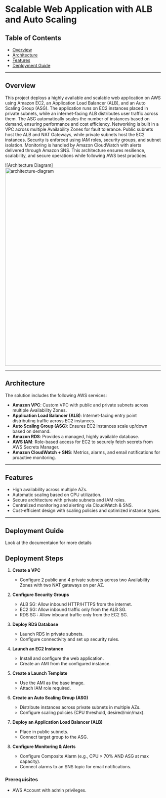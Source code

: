 # Scalable Web Application with ALB and Auto Scaling

## Table of Contents
- [Overview](#overview)
- [Architecture](#architecture)
- [Features](#features)
- [Deployment Guide](#deployment-guide)

---

## Overview
This project deploys a highly available and scalable web application on AWS using Amazon EC2, an Application Load Balancer (ALB), and an Auto Scaling Group (ASG). The application runs on EC2 instances placed in private subnets, while an internet-facing ALB distributes user traffic across them. The ASG automatically scales the number of instances based on demand, ensuring performance and cost efficiency.
Networking is built in a VPC across multiple Availability Zones for fault tolerance. Public subnets host the ALB and NAT Gateways, while private subnets host the EC2 instances. Security is enforced using IAM roles, security groups, and subnet isolation. Monitoring is handled by Amazon CloudWatch with alerts delivered through Amazon SNS.
This architecture ensures resilience, scalability, and secure operations while following AWS best practices.
 

![Architecture Diagram]<img width="1156" height="640" alt="architecture-diagram" src="https://github.com/user-attachments/assets/43130c79-a68e-4f80-a6b8-97bf10e91ad8" />


---

## Architecture
The solution includes the following AWS services:

- **Amazon VPC**: Custom VPC with public and private subnets across multiple Availability Zones.  
- **Application Load Balancer (ALB)**: Internet-facing entry point distributing traffic across EC2 instances.  
- **Auto Scaling Group (ASG)**: Ensures EC2 instances scale up/down based on demand.  
- **Amazon RDS**: Provides a managed, highly available database.  
- **AWS IAM**: Role-based access for EC2 to securely fetch secrets from AWS Secrets Manager.  
- **Amazon CloudWatch + SNS**: Metrics, alarms, and email notifications for proactive monitoring.  

---

## Features
- High availability across multiple AZs.  
- Automatic scaling based on CPU utilization.  
- Secure architecture with private subnets and IAM roles.  
- Centralized monitoring and alerting via CloudWatch & SNS.  
- Cost-efficient design with scaling policies and optimized instance types.  

---

## Deployment Guide
Look at the documentaion for more details
## Deployment Steps

1. **Create a VPC**  
   - Configure 2 public and 4 private subnets across two Availability Zones with two NAT gateways on per AZ.  

2. **Configure Security Groups**  
   - ALB SG: Allow inbound HTTP/HTTPS from the internet.  
   - EC2 SG: Allow inbound traffic only from the ALB SG.  
   - RDS SG : Allow inbound traffic only from the EC2 SG.  

3. **Deploy RDS Database**  
   - Launch RDS in private subnets.  
   - Configure connectivity and set up security rules.  

4. **Launch an EC2 Instance**  
   - Install and configure the web application.  
   - Create an AMI from the configured instance.  

5. **Create a Launch Template**  
   - Use the AMI as the base image.  
   - Attach IAM role required.  

6. **Create an Auto Scaling Group (ASG)**  
   - Distribute instances across private subnets in multiple AZs.  
   - Configure scaling policies (CPU threshold, desired/min/max).  

7. **Deploy an Application Load Balancer (ALB)**  
   - Place in public subnets.  
   - Connect target group to the ASG.  

8. **Configure Monitoring & Alerts**  
    - Configure Composite Alarm (e.g., CPU > 70% AND ASG at max capacity).  
    - Connect alarms to an SNS topic for email notifications.  

### Prerequisites
- AWS Account with admin privileges.  



